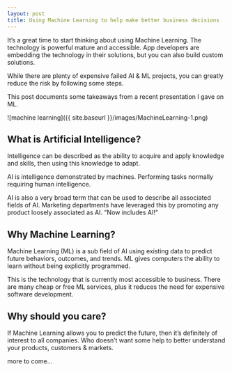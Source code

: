 ```yaml
---
layout: post
title: Using Machine Learning to help make better business decisions
---
```


It’s a great time to start thinking about using Machine Learning. The technology is powerful mature and accessible. App developers are embedding the technology in their solutions, but you can also build custom solutions. 

While there are plenty of expensive failed AI & ML projects, you can greatly reduce the risk by following some steps.

This post documents some takeaways from a recent presentation I gave on ML.

![machine learning]({{ site.baseurl }}/images/MachineLearning-1.png)

## What is Artificial Intelligence?

Intelligence can be described as the ability to acquire and apply knowledge and skills, then using this knowledge to adapt.

AI is intelligence demonstrated by machines. Performing tasks normally requiring human intelligence. 

AI is also a very broad term that can be used to describe all associated fields of AI. Marketing departments have leveraged this by promoting any product loosely associated as AI. "Now includes AI!"

## Why Machine Learning?

Machine Learning (ML) is a sub field of AI using existing data to predict future behaviors, outcomes, and trends. ML gives computers the ability to learn without being explicitly programmed.

This is the technology that is currently most accessible to business. There are many cheap or free ML services, plus it reduces the need for expensive software development.

## Why should you care? 

If Machine Learning allows you to predict the future, then it’s definitely of interest to all companies. Who doesn’t want some help to better understand your products, customers & markets.

more to come...